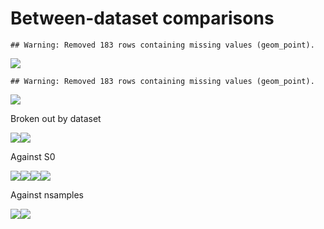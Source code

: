 Between-dataset comparisons
================

    ## Warning: Removed 183 rows containing missing values (geom_point).

![](cross_dataset_files/figure-markdown_github/overall%20percentile%20heatmap-1.png)

    ## Warning: Removed 183 rows containing missing values (geom_point).

![](cross_dataset_files/figure-markdown_github/overall%20percentile%20heatmap-2.png)

Broken out by dataset

![](cross_dataset_files/figure-markdown_github/dataset%20heatmaps-1.png)![](cross_dataset_files/figure-markdown_github/dataset%20heatmaps-2.png)

Against S0

![](cross_dataset_files/figure-markdown_github/s0%20percentile-1.png)![](cross_dataset_files/figure-markdown_github/s0%20percentile-2.png)![](cross_dataset_files/figure-markdown_github/s0%20percentile-3.png)![](cross_dataset_files/figure-markdown_github/s0%20percentile-4.png)

Against nsamples

![](cross_dataset_files/figure-markdown_github/nsamples-1.png)![](cross_dataset_files/figure-markdown_github/nsamples-2.png)
